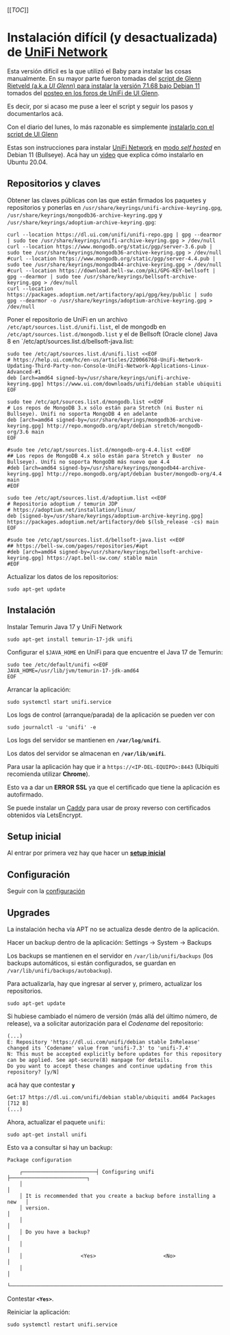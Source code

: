 [[_TOC_]]

# Instalación difícil (y desactualizada) de [UniFi Network](UniFi_Network.md)

Esta versión difícil es la que utilizó el Baby para instalar las cosas
manualmente. En su mayor parte fueron tomadas del [script de Glenn Rietveld
(a.k.a _UI Glenn_) para instalar la versión 7.1.68 bajo Debian
11](https://get.glennr.nl/unifi/install/unifi-7.1.68.sh) tomados del [posteo en
los foros de UniFi de UI 
Glenn](https://community.ui.com/questions/UniFi-Installation-Scripts-or-UniFi-Easy-Update-Script-or-UniFi-Lets-Encrypt-or-UniFi-Easy-Encrypt-/ccbc7530-dd61-40a7-82ec-22b17f027776).

Es decir, por si acaso me puse a leer el script y seguir los pasos y
documentarlos acá.

Con el diario del lunes, lo más razonable es simplemente [instalarlo con el
script de UI Glenn](UniFi_Network-Instalacion.md#instalación-fácil)


Estas son instrucciones para instalar [UniFi Network](UniFi_Network.md) en 
[modo _self hosted_](https://help.ui.com/hc/en-us/articles/220066768-UniFi-How-to-Install-and-Update-via-APT-on-Debian-or-Ubuntu)
en Debian 11 (Bullseye). Acá hay un [video](https://youtu.be/lkUhWnDPutg) que
explica cómo instalarlo en Ubuntu 20.04.

## Repositorios y claves

Obtener las claves públicas con las que están firmados los paquetes y 
repositorios y ponerlas en `/usr/share/keyrings/unifi-archive-keyring.gpg`,
`/usr/share/keyrings/mongodb36-archive-keyring.gpg` y 
`/usr/share/keyrings/adoptium-archive-keyring.gpg`:

```
curl --location https://dl.ui.com/unifi/unifi-repo.gpg | gpg --dearmor | sudo tee /usr/share/keyrings/unifi-archive-keyring.gpg > /dev/null
curl --location https://www.mongodb.org/static/pgp/server-3.6.pub | sudo tee /usr/share/keyrings/mongodb36-archive-keyring.gpg > /dev/null
#curl --location https://www.mongodb.org/static/pgp/server-4.4.pub | sudo tee /usr/share/keyrings/mongodb44-archive-keyring.gpg > /dev/null
#curl --location https://download.bell-sw.com/pki/GPG-KEY-bellsoft | gpg --dearmor | sudo tee /usr/share/keyrings/bellsoft-archive-keyring.gpg > /dev/null
curl --location https://packages.adoptium.net/artifactory/api/gpg/key/public | sudo gpg --dearmor -o /usr/share/keyrings/adoptium-archive-keyring.gpg > /dev/null
```

Poner el repositorio de UniFi en un archivo 
`/etc/apt/sources.list.d/unifi.list`, el de mongodb en 
`/etc/apt/sources.list.d/mongodb.list` y el de Bellsoft (Oracle clone) Java 8 en 
`/etc/apt/sources.list.d/bellsoft-java.list:

```
sudo tee /etc/apt/sources.list.d/unifi.list <<EOF
# https://help.ui.com/hc/en-us/articles/220066768-UniFi-Network-Updating-Third-Party-non-Console-UniFi-Network-Applications-Linux-Advanced-#1
deb [arch=amd64 signed-by=/usr/share/keyrings/unifi-archive-keyring.gpg] https://www.ui.com/downloads/unifi/debian stable ubiquiti
EOF

sudo tee /etc/apt/sources.list.d/mongodb.list <<EOF
# Los repos de MongoDB 3.x sólo están para Stretch (ni Buster ni Bullseye). Unifi no soporta MongoDB 4 en adelante
deb [arch=amd64 signed-by=/usr/share/keyrings/mongodb36-archive-keyring.gpg] http://repo.mongodb.org/apt/debian stretch/mongodb-org/3.6 main
EOF

#sudo tee /etc/apt/sources.list.d/mongodb-org-4.4.list <<EOF
## Los repos de MongoDB 4.x sólo están para Stretch y Buster  no Bullseye). Unifi no soporta MongoDB más nuevo que 4.4
#deb [arch=amd64 signed-by=/usr/share/keyrings/mongodb44-archive-keyring.gpg] http://repo.mongodb.org/apt/debian buster/mongodb-org/4.4 main
#EOF

sudo tee /etc/apt/sources.list.d/adoptium.list <<EOF
# Repositorio adoptium / temurin JDP
# https://adoptium.net/installation/linux/
deb [signed-by=/usr/share/keyrings/adoptium-archive-keyring.gpg] https://packages.adoptium.net/artifactory/deb $(lsb_release -cs) main
EOF

#sudo tee /etc/apt/sources.list.d/bellsoft-java.list <<EOF
## https://bell-sw.com/pages/repositories/#apt
#deb [arch=amd64 signed-by=/usr/share/keyrings/bellsoft-archive-keyring.gpg] https://apt.bell-sw.com/ stable main
#EOF
```

Actualizar los datos de los repositorios:

```
sudo apt-get update
```

## Instalación

Instalar Temurin Java 17 y UniFi Network
```
sudo apt-get install temurin-17-jdk unifi
```

Configurar el `$JAVA_HOME` en UniFi para que encuentre el Java 17 de Temurin:
```
sudo tee /etc/default/unifi <<EOF
JAVA_HOME=/usr/lib/jvm/temurin-17-jdk-amd64
EOF
```

Arrancar la aplicación:
```
sudo systemctl start unifi.service
```

Los logs de control (arranque/parada) de la aplicación se pueden ver con
```
sudo journalctl -u 'unifi' -e
```

Los logs del servidor se mantienen en **`/var/log/unifi`**.

Los datos del servidor se almacenan en **`/var/lib/unifi`**.

Para usar la aplicación hay que ir a `https://<IP-DEL-EQUIPO>:8443` (Ubiquiti
recomienda utilizar **Chrome**).

Esto va a dar un **ERROR SSL** ya que el certificado que tiene la aplicación es
autofirmado.

Se puede instalar un [Caddy](Caddy.md) para usar de proxy reverso con 
certificados obtenidos vía LetsEncrypt.

## Setup inicial

Al entrar por primera vez hay que hacer un [**setup
inicial**](UniFi_Network-Setup_inicial.md)

## Configuración

Seguir con la [configuración](UniFi_Network.md#user-content-configuración)

## Upgrades

La instalación hecha vía APT no se actualiza desde dentro de la aplicación.

Hacer un backup dentro de la aplicación:
Settings -> System -> Backups

Los backups se mantienen en el servidor en `/var/lib/unifi/backups` (los
backups automáticos, si están configurados, se guardan en
`/var/lib/unifi/backups/autobackup`).

Para actualizarla, hay que ingresar al server y, primero, actualizar los
repositorios.
```
sudo apt-get update
```
Si hubiese cambiado el número de versión (más allá del último número, de
release), va a solicitar autorización para el _Codename_ del repositorio:
```
(...)
E: Repository 'https://dl.ui.com/unifi/debian stable InRelease' changed its 'Codename' value from 'unifi-7.3' to 'unifi-7.4'
N: This must be accepted explicitly before updates for this repository can be applied. See apt-secure(8) manpage for details.
Do you want to accept these changes and continue updating from this repository? [y/N]
```
acá hay que contestar **`y`**
```
Get:17 https://dl.ui.com/unifi/debian stable/ubiquiti amd64 Packages [712 B]
(...)
```

Ahora, actualizar el paquete `unifi`:
```
sudo apt-get install unifi
```

Esto va a consultar si hay un backup:
```
Package configuration

    ┌────────────────────────┤ Configuring unifi ├─────────────────────────┐
    │                                                                      │
    │ It is recommended that you create a backup before installing a new   │
    │ version.                                                             │
    │                                                                      │
    │ Do you have a backup?                                                │
    │                                                                      │
    │                   <Yes>                      <No>                    │
    │                                                                      │
    └──────────────────────────────────────────────────────────────────────┘

```
Contestar **`<Yes>`**.

Reiniciar la aplicación:
```
sudo systemctl restart unifi.service
```
<!--
### Upgrade de MongoDB

La primera versión que instalamos de Unifi Network sólo soportaba MongoDB 3.6.

A partir de la versión 8.0.7, también soporta MongoDB 4.4 (que es _menos vieja_).

* Detener tanto el servicio unifi como mongodb:
```
sudo systemctl stop unifi.service
```
-->
